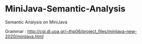 # MiniJava-Semantic-Analysis
Semantic Analysis on MiniJava

Grammar : http://cgi.di.uoa.gr/~thp06/project_files/minijava-new-2020/minijava.html
